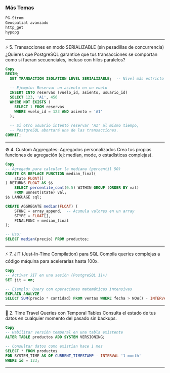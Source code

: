 
 
### Más Temas
```sql 
PG-Strom
Geospatial avanzado
http_get
hypopg
``` 

----------------------------------------------------------------------------------------

⚡ 5. Transacciones en modo SERIALIZABLE (sin pesadillas de concurrencia)
¿Quieres que PostgreSQL garantice que tus transacciones se comportan como si fueran secuenciales, incluso con hilos paralelos?

```sql 
Copy
BEGIN;
  SET TRANSACTION ISOLATION LEVEL SERIALIZABLE;  -- Nivel más estricto
  
  -- Ejemplo: Reservar un asiento en un vuelo
  INSERT INTO reservas (vuelo_id, asiento, usuario_id)
  SELECT 123, 'A1', 456
  WHERE NOT EXISTS (
    SELECT 1 FROM reservas 
    WHERE vuelo_id = 123 AND asiento = 'A1'
  );
  
  -- Si otro usuario intentó reservar 'A1' al mismo tiempo, 
  -- PostgreSQL abortará una de las transacciones.
COMMIT;

```
----------------------------------------------------------------------------------------


⚙️ 4. Custom Aggregates: Agregados personalizados
Crea tus propias funciones de agregación (ej: median, mode, o estadísticas complejas).

```sql 
Copy
-- Agregado para calcular la mediana (percentil 50)
CREATE OR REPLACE FUNCTION median_final(
    state FLOAT[]
) RETURNS FLOAT AS $$
    SELECT percentile_cont(0.5) WITHIN GROUP (ORDER BY val)
    FROM unnest(state) val;
$$ LANGUAGE sql;

CREATE AGGREGATE median(FLOAT) (
    SFUNC = array_append,  -- Acumula valores en un array
    STYPE = FLOAT[],
    FINALFUNC = median_final
);

-- Uso:
SELECT median(precio) FROM productos;
```
----------------------------------------------------------------------------------------

⚡ 7. JIT (Just-In-Time Compilation) para SQL
Compila queries complejas a código máquina para acelerarlas hasta 100x.

```sql 
Copy
-- Activar JIT en una sesión (PostgreSQL 11+)
SET jit = on;

-- Ejemplo: Query con operaciones matemáticas intensivas
EXPLAIN ANALYZE 
SELECT SUM(precio * cantidad) FROM ventas WHERE fecha > NOW() - INTERVAL '1 month';
```

----------------------------------------------------------------------------------------

🔮 2. Time Travel Queries con Temporal Tables
Consulta el estado de tus datos en cualquier momento del pasado sin backups.

```sql 
Copy
-- Habilitar versión temporal en una tabla existente
ALTER TABLE productos ADD SYSTEM VERSIONING;

-- Consultar datos como existían hace 1 mes
SELECT * FROM productos 
FOR SYSTEM_TIME AS OF CURRENT_TIMESTAMP - INTERVAL '1 month'
WHERE id = 123;
```

----------------------------------------------------------------------------------------
